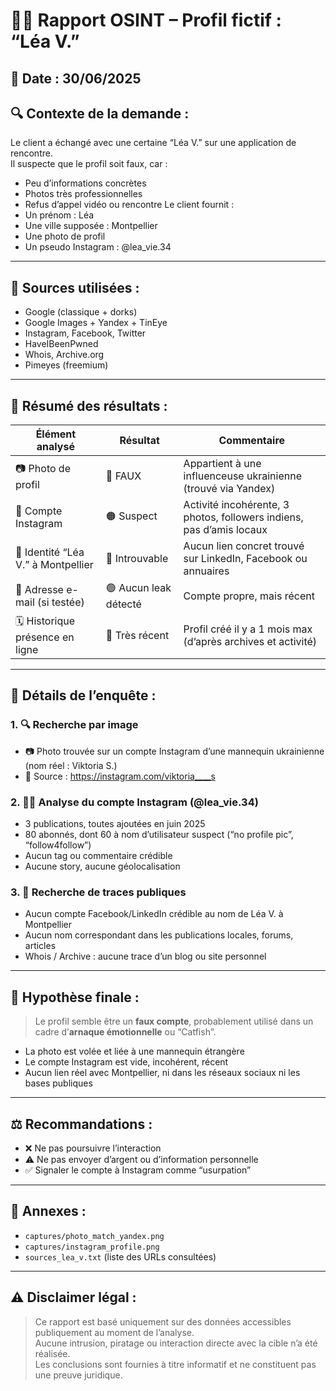 # 🧑‍💻 Rapport OSINT – Profil fictif : “Léa V.”

## 📅 Date : 30/06/2025  
## 🔍 Contexte de la demande :
Le client a échangé avec une certaine “Léa V.” sur une application de rencontre.  
Il suspecte que le profil soit faux, car :
- Peu d’informations concrètes
- Photos très professionnelles
- Refus d’appel vidéo ou rencontre
Le client fournit :
- Un prénom : Léa  
- Une ville supposée : Montpellier  
- Une photo de profil  
- Un pseudo Instagram : @lea_vie.34

---

## 🧾 Sources utilisées :
- Google (classique + dorks)
- Google Images + Yandex + TinEye
- Instagram, Facebook, Twitter
- HaveIBeenPwned
- Whois, Archive.org
- Pimeyes (freemium)

---

## 🧠 Résumé des résultats :

| Élément analysé | Résultat | Commentaire |
|-----------------|----------|-------------|
| 📷 Photo de profil | 🔴 FAUX | Appartient à une influenceuse ukrainienne (trouvé via Yandex) |
| 📱 Compte Instagram | 🟠 Suspect | Activité incohérente, 3 photos, followers indiens, pas d’amis locaux |
| 👩 Identité “Léa V.” à Montpellier | 🔴 Introuvable | Aucun lien concret trouvé sur LinkedIn, Facebook ou annuaires |
| 📧 Adresse e-mail (si testée) | 🟢 Aucun leak détecté | Compte propre, mais récent |
| 🗓️ Historique présence en ligne | 🔴 Très récent | Profil créé il y a 1 mois max (d’après archives et activité) |

---

## 📂 Détails de l’enquête :

### 1. 🔍 Recherche par image
- 📷 Photo trouvée sur un compte Instagram d’une mannequin ukrainienne (nom réel : Viktoria S.)
- 📍 Source : https://instagram.com/viktoria____s

### 2. 🧑‍💻 Analyse du compte Instagram (@lea_vie.34)
- 3 publications, toutes ajoutées en juin 2025
- 80 abonnés, dont 60 à nom d’utilisateur suspect (“no profile pic”, “follow4follow”)
- Aucun tag ou commentaire crédible
- Aucune story, aucune géolocalisation

### 3. 🧭 Recherche de traces publiques
- Aucun compte Facebook/LinkedIn crédible au nom de Léa V. à Montpellier
- Aucun nom correspondant dans les publications locales, forums, articles
- Whois / Archive : aucune trace d’un blog ou site personnel

---

## 📝 Hypothèse finale :

> Le profil semble être un **faux compte**, probablement utilisé dans un cadre d’**arnaque émotionnelle** ou “Catfish”.

- La photo est volée et liée à une mannequin étrangère
- Le compte Instagram est vide, incohérent, récent
- Aucun lien réel avec Montpellier, ni dans les réseaux sociaux ni les bases publiques

---

## ⚖️ Recommandations :

- ❌ Ne pas poursuivre l’interaction
- ⚠️ Ne pas envoyer d’argent ou d’information personnelle
- ✅ Signaler le compte à Instagram comme “usurpation”

---

## 📁 Annexes :

- `captures/photo_match_yandex.png`
- `captures/instagram_profile.png`
- `sources_lea_v.txt` (liste des URLs consultées)

---

## ⚠️ Disclaimer légal :

> Ce rapport est basé uniquement sur des données accessibles publiquement au moment de l’analyse.  
> Aucune intrusion, piratage ou interaction directe avec la cible n’a été réalisée.  
> Les conclusions sont fournies à titre informatif et ne constituent pas une preuve juridique.


